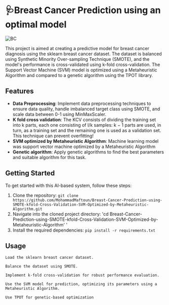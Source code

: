 # 🩺Breast Cancer Prediction using an optimal model
![BC](https://cancer-data.ecrc.ed.ac.uk/wp-content/uploads/2020/06/icon-imagery.png)

This project is aimed at creating a predictive model for breast cancer diagnosis using the sklearn breast cancer dataset. The dataset is balanced using Synthetic Minority Over-sampling Technique (SMOTE), and the model's performance is cross-validated using k-fold cross-validation. The Support Vector Machine (SVM) model is optimized using a Metaheuristic Algorithm and compared to a genetic algorithm using the TPOT library.

## Features

- **Data Preprocessing**: Implement data preprocessing techniques to ensure data quality, handle imbalanced target class using SMOTE, and scale data between 0-1 using MinMaxScaler.
- **K fold cross validation**: The KCV consists of dividing the training set into k parts, each one consisting of l/k samples: k − 1 parts are used, in turn, as a training set and the remaining one is used as a validation set. This technique can prevent overfitting!
- **SVM optimized by Metaheuristic Algorithm**: Machine learning model was support vector machine optimized by a Metaheuristic Algorithm
- **Genetic algorithm**: Apply genetic algorithms to find the best parameters and suitable algorithm for this task.

## Getting Started

To get started with this AI-based system, follow these steps:

1. Clone the repository: `git clone https://github.com/MohammadMaftoun/Breast-Cancer-Prediction-using-SMOTE-kfold-Cross-Validation-SVM-Optimized-by-Metaheuristic-Algorithm.git`
2. Navigate into the cloned project directory: 'cd Breast-Cancer-Prediction-using-SMOTE-kfold-Cross-Validation-SVM-Optimized-by-Metaheuristic-Algorithm'
'
3. Install the required dependencies: `pip install -r requirements.txt`

## Usage


    Load the sklearn breast cancer dataset.

    Balance the dataset using SMOTE.

    Implement k-fold cross-validation for robust performance evaluation.

    Use the SVM model for prediction, optimizing its parameters using a Metaheuristic Algorithm.

    Use TPOT for genetic-based optimization

